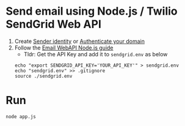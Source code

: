 # Send email using Node.js / Twilio SendGrid Web API 

1. Create [Sender identity](https://app.sendgrid.com/settings/sender_auth/senders/new) or [Authenticate your domain](https://app.sendgrid.com/settings/sender_auth/domain/create)
2. Follow the [Email WebAPI Node.js guide](https://app.sendgrid.com/guide/integrate/langs/nodejs)
    - Tldr: Get the API Key and add it to `sendgrid.env` as below 
    ```
    echo "export SENDGRID_API_KEY='YOUR_API_KEY'" > sendgrid.env
    echo "sendgrid.env" >> .gitignore
    source ./sendgrid.env
    ```

# Run 
```node
node app.js
```
